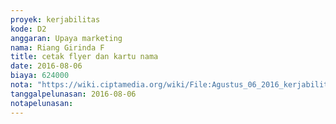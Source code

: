 ```yaml
---
proyek: kerjabilitas
kode: D2
anggaran: Upaya marketing
nama: Riang Girinda F
title: cetak flyer dan kartu nama
date: 2016-08-06
biaya: 624000
nota: "https://wiki.ciptamedia.org/wiki/File:Agustus_06_2016_kerjabilitas_D2_bikin_kartu_nama_dan_flyer_ginda.jpg"
tanggalpelunasan: 2016-08-06
notapelunasan:
---
```

